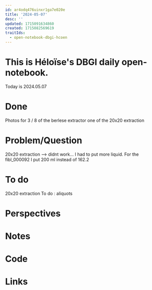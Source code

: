 ```yaml
---
id: ar4odq476uinxr1ga7e020e
title: '2024-05-07'
desc: ''
updated: 1715091634860
created: 1715082569619
traitIds:
  - open-notebook-dbgi-hcoen
---
```


# This is Héloïse's DBGI daily open-notebook.

Today is 2024.05.07

# Done
Photos for 3 / 8 of the berlese extractor 
one of the 20x20 extraction 

# Problem/Question
20x20 extraction --> didnt work... I had to put more liquid. For the fibl_000092 I put 200 ml instead of 162.2

# To do 
20x20 extraction 
To do : aliquots 
# Perspectives

# Notes

# Code

# Links